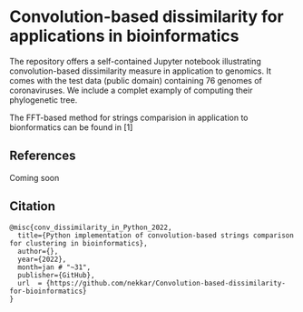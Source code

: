# Convolution-based dissimilarity for applications in bioinformatics

The repository offers a self-contained Jupyter notebook illustrating convolution-based dissimilarity measure in application to genomics. It comes with the test data (public domain) containing 76 genomes of coronaviruses. We include a complet examply of computing their phylogenetic tree.

The FFT-based method for strings comparision in application to bionformatics can be found in [1]

## References

Coming soon

## Citation

    @misc{conv_dissimilarity_in_Python_2022,
      title={Python implementation of convolution-based strings comparison for clustering in bioinformatics},
      author={},
      year={2022},
      month=jan # "~31",
      publisher={GitHub},
      url  = {https://github.com/nekkar/Convolution-based-dissimilarity-for-bioinformatics}
    }
